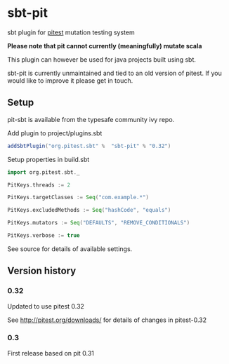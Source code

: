 sbt-pit
=======

sbt plugin for [pitest](http://pitest.org) mutation testing system

**Please note that pit cannot currently (meaningfully) mutate scala**

This plugin can however be used for java projects built using sbt.

sbt-pit is currently unmaintained and tied to an old version of pitest. If you would like to improve it please get in touch.
 
## Setup

pit-sbt is available from the typesafe community ivy repo.

Add plugin to project/plugins.sbt

``` scala
addSbtPlugin("org.pitest.sbt" %  "sbt-pit" % "0.32")
```

Setup properties in build.sbt

``` scala
import org.pitest.sbt._

PitKeys.threads := 2

PitKeys.targetClasses := Seq("com.example.*")

PitKeys.excludedMethods := Seq("hashCode", "equals")

PitKeys.mutators := Seq("DEFAULTS", "REMOVE_CONDITIONALS")

PitKeys.verbose := true
```

See source for details of available settings.

## Version history

### 0.32

Updated to use pitest 0.32

See http://pitest.org/downloads/ for details of changes in pitest-0.32

### 0.3

First release based on pit 0.31


